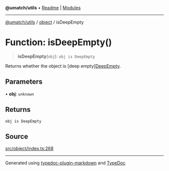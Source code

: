 **@umatch/utils** • [Readme](../../index.md) \| [Modules](../../modules.md)

***

[@umatch/utils](../../modules.md) / [object](../index.md) / isDeepEmpty

# Function: isDeepEmpty()

> **isDeepEmpty**(`obj`): `obj is DeepEmpty`

Returns whether the object is [deep empty][DeepEmpty](../type-aliases/DeepEmpty.md).

## Parameters

• **obj**: `unknown`

## Returns

`obj is DeepEmpty`

## Source

[src/object/index.ts:268](https://github.com/umatch-oficial/utils/blob/7369e19/src/object/index.ts#L268)

***

Generated using [typedoc-plugin-markdown](https://www.npmjs.com/package/typedoc-plugin-markdown) and [TypeDoc](https://typedoc.org/)

